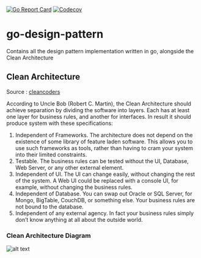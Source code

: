 [![Go Report Card](https://goreportcard.com/badge/github.com/caudaganesh/go-design-pattern)](https://goreportcard.com/report/github.com/caudaganesh/go-design-pattern)
[![Codecov](https://codecov.io/gh/caudaganesh/go-design-pattern/branch/master/graph/badge.svg)](https://codecov.io/gh/caudaganesh/go-design-pattern)

# go-design-pattern

Contains all the design pattern implementation written in go, alongside the Clean Architecture

## Clean Architecture

Source : [cleancoders](https://blog.cleancoder.com/uncle-bob/2012/08/13/the-clean-architecture.html)

According to Uncle Bob (Robert C. Martin), the Clean Architecture should achieve separation by dividing the software into layers. Each has at least one layer for business rules, and another for interfaces. In result it should produce system with these specifications:

1. Independent of Frameworks. The architecture does not depend on the existence of some library of feature laden software. This allows you to use such frameworks as tools, rather than having to cram your system into their limited constraints.
2. Testable. The business rules can be tested without the UI, Database, Web Server, or any other external element.
3. Independent of UI. The UI can change easily, without changing the rest of the system. A Web UI could be replaced with a console UI, for example, without changing the business rules.
4. Independent of Database. You can swap out Oracle or SQL Server, for Mongo, BigTable, CouchDB, or something else. Your business rules are not bound to the database.
5. Independent of any external agency. In fact your business rules simply don’t know anything at all about the outside world.

###  Clean Architecture Diagram
![alt text](https://blog.cleancoder.com/uncle-bob/images/2012-08-13-the-clean-architecture/CleanArchitecture.jpg)
